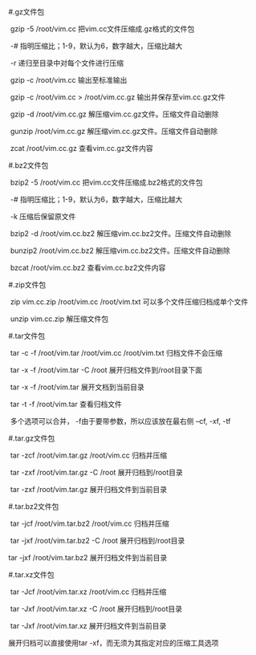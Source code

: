 #.gz文件包

​         gzip   -5   /root/vim.cc    把vim.cc文件压缩成.gz格式的文件包

​                   -#  指明压缩比；1-9，默认为6，数字越大，压缩比越大

​                   -r  递归至目录中对每个文件进行压缩

​         gzip  -c  /root/vim.cc  输出至标准输出

​         gzip  -c  /root/vim.cc  >  /root/vim.cc.gz   输出并保存至vim.cc.gz文件

​         gzip  -d  /root/vim.cc.gz  解压缩vim.cc.gz文件。压缩文件自动删除

​         gunzip   /root/vim.cc.gz   解压缩vim.cc.gz文件。压缩文件自动删除

​         zcat  /root/vim.cc.gz   查看vim.cc.gz文件内容

#.bz2文件包

​         bzip2   -5  /root/vim.cc   把vim.cc文件压缩成.bz2格式的文件包

​                   -#  指明压缩比；1-9，默认为6，数字越大，压缩比越大

​                   -k  压缩后保留原文件

​         bzip2  -d  /root/vim.cc.bz2   解压缩vim.cc.bz2文件。压缩文件自动删除

​         bunzip2  /root/vim.cc.bz2   解压缩vim.cc.bz2文件。压缩文件自动删除

​         bzcat   /root/vim.cc.bz2   查看vim.cc.bz2文件内容

#.zip文件包

​         zip  vim.cc.zip  /root/vim.cc /root/vim.txt  可以多个文件压缩归档成单个文件

​         unzip  vim.cc.zip    解压缩文件包

#.tar文件包

​         tar  -c  -f  /root/vim.tar  /root/vim.cc  /root/vim.txt  归档文件不会压缩

​         tar  -x  -f  /root/vim.tar  -C  /root   展开归档文件到/root目录下面

​         tar  -x  -f  /root/vim.tar   展开文档到当前目录

​         tar  -t  -f  /root/vim.tar   查看归档文件

​         多个选项可以合并， -f由于要带参数，所以应该放在最右侧 –cf, -xf, -tf

#.tar.gz文件包

​         tar  -zcf  /root/vim.tar.gz  /root/vim.cc  归档并压缩

​         tar  -zxf  /root/vim.tar.gz   -C  /root   展开归档到/root目录

​         tar  -zxf  /root/vim.tar.gz     展开归档文件到当前目录

#.tar.bz2文件包

​         tar  -jcf  /root/vim.tar.bz2  /root/vim.cc  归档并压缩

​         tar  -jxf  /root/vim.tar.bz2  -C  /root    展开归档到/root目录

tar  -jxf  /root/vim.tar.bz2   展开归档文件到当前目录

#.tar.xz文件包

​         tar  -Jcf  /root/vim.tar.xz  /root/vim.cc  归档并压缩

​         tar  -Jxf  /root/vim.tar.xz  -C  /root   展开归档到/root目录

​         tar  -Jxf  /root/vim.tar.xz    展开归档文件到当前目录

展开归档可以直接使用tar -xf，而无须为其指定对应的压缩工具选项